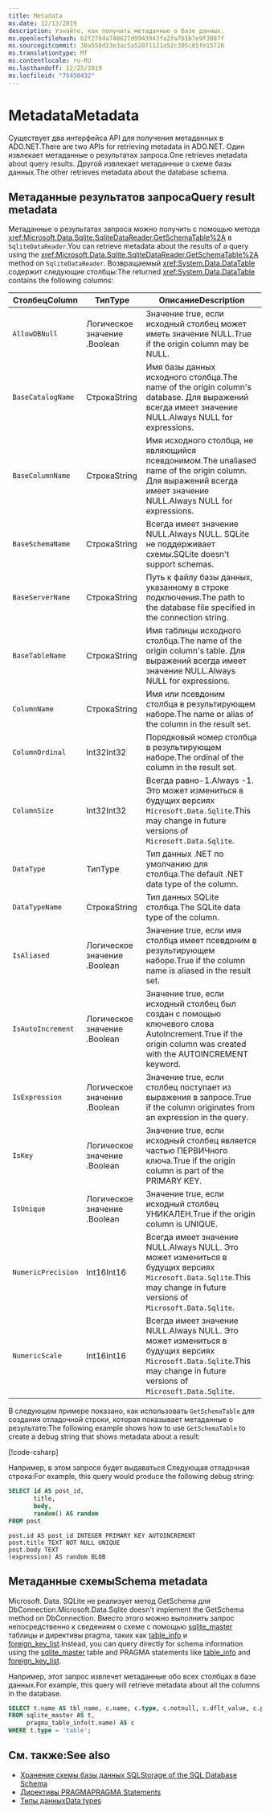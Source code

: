 ```yaml
---
title: Metadata
ms.date: 12/13/2019
description: Узнайте, как получить метаданные о базе данных.
ms.openlocfilehash: b2f2704a748627d9943943fa2fa7b1b7e9f3007f
ms.sourcegitcommit: 30a558d23e3ac5a52071121a52c305c85fe15726
ms.translationtype: MT
ms.contentlocale: ru-RU
ms.lasthandoff: 12/25/2019
ms.locfileid: "75450432"
---
```

# <a name="metadata"></a><span data-ttu-id="68d1f-103">Metadata</span><span class="sxs-lookup"><span data-stu-id="68d1f-103">Metadata</span></span>

<span data-ttu-id="68d1f-104">Существует два интерфейса API для получения метаданных в ADO.NET.</span><span class="sxs-lookup"><span data-stu-id="68d1f-104">There are two APIs for retrieving metadata in ADO.NET.</span></span> <span data-ttu-id="68d1f-105">Один извлекает метаданные о результатах запроса.</span><span class="sxs-lookup"><span data-stu-id="68d1f-105">One retrieves metadata about query results.</span></span> <span data-ttu-id="68d1f-106">Другой извлекает метаданные о схеме базы данных.</span><span class="sxs-lookup"><span data-stu-id="68d1f-106">The other retrieves metadata about the database schema.</span></span>

## <a name="query-result-metadata"></a><span data-ttu-id="68d1f-107">Метаданные результатов запроса</span><span class="sxs-lookup"><span data-stu-id="68d1f-107">Query result metadata</span></span>

<span data-ttu-id="68d1f-108">Метаданные о результатах запроса можно получить с помощью метода <xref:Microsoft.Data.Sqlite.SqliteDataReader.GetSchemaTable%2A> в `SqliteDataReader`.</span><span class="sxs-lookup"><span data-stu-id="68d1f-108">You can retrieve metadata about the results of a query using the <xref:Microsoft.Data.Sqlite.SqliteDataReader.GetSchemaTable%2A> method on `SqliteDataReader`.</span></span> <span data-ttu-id="68d1f-109">Возвращаемый <xref:System.Data.DataTable> содержит следующие столбцы:</span><span class="sxs-lookup"><span data-stu-id="68d1f-109">The returned <xref:System.Data.DataTable> contains the following columns:</span></span>

| <span data-ttu-id="68d1f-110">Столбец</span><span class="sxs-lookup"><span data-stu-id="68d1f-110">Column</span></span>             | <span data-ttu-id="68d1f-111">Тип</span><span class="sxs-lookup"><span data-stu-id="68d1f-111">Type</span></span>    | <span data-ttu-id="68d1f-112">Описание</span><span class="sxs-lookup"><span data-stu-id="68d1f-112">Description</span></span>                                                               |
| ------------------ | ------- | ------------------------------------------------------------------------- |
| `AllowDBNull`      | <span data-ttu-id="68d1f-113">Логическое значение .</span><span class="sxs-lookup"><span data-stu-id="68d1f-113">Boolean</span></span> | <span data-ttu-id="68d1f-114">Значение true, если исходный столбец может иметь значение NULL.</span><span class="sxs-lookup"><span data-stu-id="68d1f-114">True if the origin column may be NULL.</span></span>                                    |
| `BaseCatalogName`  | <span data-ttu-id="68d1f-115">Строка</span><span class="sxs-lookup"><span data-stu-id="68d1f-115">String</span></span>  | <span data-ttu-id="68d1f-116">Имя базы данных исходного столбца.</span><span class="sxs-lookup"><span data-stu-id="68d1f-116">The name of the origin column's database.</span></span> <span data-ttu-id="68d1f-117">Для выражений всегда имеет значение NULL.</span><span class="sxs-lookup"><span data-stu-id="68d1f-117">Always NULL for expressions.</span></span>    |
| `BaseColumnName`   | <span data-ttu-id="68d1f-118">Строка</span><span class="sxs-lookup"><span data-stu-id="68d1f-118">String</span></span>  | <span data-ttu-id="68d1f-119">Имя исходного столбца, не являющийся псевдонимом.</span><span class="sxs-lookup"><span data-stu-id="68d1f-119">The unaliased name of the origin column.</span></span> <span data-ttu-id="68d1f-120">Для выражений всегда имеет значение NULL.</span><span class="sxs-lookup"><span data-stu-id="68d1f-120">Always NULL for expressions.</span></span>    |
| `BaseSchemaName`   | <span data-ttu-id="68d1f-121">Строка</span><span class="sxs-lookup"><span data-stu-id="68d1f-121">String</span></span>  | <span data-ttu-id="68d1f-122">Всегда имеет значение NULL.</span><span class="sxs-lookup"><span data-stu-id="68d1f-122">Always NULL.</span></span> <span data-ttu-id="68d1f-123">SQLite не поддерживает схемы.</span><span class="sxs-lookup"><span data-stu-id="68d1f-123">SQLite doesn't support schemas.</span></span>                              |
| `BaseServerName`   | <span data-ttu-id="68d1f-124">Строка</span><span class="sxs-lookup"><span data-stu-id="68d1f-124">String</span></span>  | <span data-ttu-id="68d1f-125">Путь к файлу базы данных, указанному в строке подключения.</span><span class="sxs-lookup"><span data-stu-id="68d1f-125">The path to the database file specified in the connection string.</span></span>         |
| `BaseTableName`    | <span data-ttu-id="68d1f-126">Строка</span><span class="sxs-lookup"><span data-stu-id="68d1f-126">String</span></span>  | <span data-ttu-id="68d1f-127">Имя таблицы исходного столбца.</span><span class="sxs-lookup"><span data-stu-id="68d1f-127">The name of the origin column's table.</span></span> <span data-ttu-id="68d1f-128">Для выражений всегда имеет значение NULL.</span><span class="sxs-lookup"><span data-stu-id="68d1f-128">Always NULL for expressions.</span></span>       |
| `ColumnName`       | <span data-ttu-id="68d1f-129">Строка</span><span class="sxs-lookup"><span data-stu-id="68d1f-129">String</span></span>  | <span data-ttu-id="68d1f-130">Имя или псевдоним столбца в результирующем наборе.</span><span class="sxs-lookup"><span data-stu-id="68d1f-130">The name or alias of the column in the result set.</span></span>                        |
| `ColumnOrdinal`    | <span data-ttu-id="68d1f-131">Int32</span><span class="sxs-lookup"><span data-stu-id="68d1f-131">Int32</span></span>   | <span data-ttu-id="68d1f-132">Порядковый номер столбца в результирующем наборе.</span><span class="sxs-lookup"><span data-stu-id="68d1f-132">The ordinal of the column in the result set.</span></span>                              |
| `ColumnSize`       | <span data-ttu-id="68d1f-133">Int32</span><span class="sxs-lookup"><span data-stu-id="68d1f-133">Int32</span></span>   | <span data-ttu-id="68d1f-134">Всегда равно-1.</span><span class="sxs-lookup"><span data-stu-id="68d1f-134">Always -1.</span></span> <span data-ttu-id="68d1f-135">Это может измениться в будущих версиях `Microsoft.Data.Sqlite`.</span><span class="sxs-lookup"><span data-stu-id="68d1f-135">This may change in future versions of `Microsoft.Data.Sqlite`.</span></span>   |
| `DataType`         | <span data-ttu-id="68d1f-136">Тип</span><span class="sxs-lookup"><span data-stu-id="68d1f-136">Type</span></span>    | <span data-ttu-id="68d1f-137">Тип данных .NET по умолчанию для столбца.</span><span class="sxs-lookup"><span data-stu-id="68d1f-137">The default .NET data type of the column.</span></span>                                 |
| `DataTypeName`     | <span data-ttu-id="68d1f-138">Строка</span><span class="sxs-lookup"><span data-stu-id="68d1f-138">String</span></span>  | <span data-ttu-id="68d1f-139">Тип данных SQLite столбца.</span><span class="sxs-lookup"><span data-stu-id="68d1f-139">The SQLite data type of the column.</span></span>                                       |
| `IsAliased`        | <span data-ttu-id="68d1f-140">Логическое значение .</span><span class="sxs-lookup"><span data-stu-id="68d1f-140">Boolean</span></span> | <span data-ttu-id="68d1f-141">Значение true, если имя столбца имеет псевдоним в результирующем наборе.</span><span class="sxs-lookup"><span data-stu-id="68d1f-141">True if the column name is aliased in the result set.</span></span>                     |
| `IsAutoIncrement`  | <span data-ttu-id="68d1f-142">Логическое значение .</span><span class="sxs-lookup"><span data-stu-id="68d1f-142">Boolean</span></span> | <span data-ttu-id="68d1f-143">Значение true, если исходный столбец был создан с помощью ключевого слова AutoIncrement.</span><span class="sxs-lookup"><span data-stu-id="68d1f-143">True if the origin column was created with the AUTOINCREMENT keyword.</span></span>     |
| `IsExpression`     | <span data-ttu-id="68d1f-144">Логическое значение .</span><span class="sxs-lookup"><span data-stu-id="68d1f-144">Boolean</span></span> | <span data-ttu-id="68d1f-145">Значение true, если столбец поступает из выражения в запросе.</span><span class="sxs-lookup"><span data-stu-id="68d1f-145">True if the column originates from an expression in the query.</span></span>            |
| `IsKey`            | <span data-ttu-id="68d1f-146">Логическое значение .</span><span class="sxs-lookup"><span data-stu-id="68d1f-146">Boolean</span></span> | <span data-ttu-id="68d1f-147">Значение true, если исходный столбец является частью ПЕРВИЧного ключа.</span><span class="sxs-lookup"><span data-stu-id="68d1f-147">True if the origin column is part of the PRIMARY KEY.</span></span>                     |
| `IsUnique`         | <span data-ttu-id="68d1f-148">Логическое значение .</span><span class="sxs-lookup"><span data-stu-id="68d1f-148">Boolean</span></span> | <span data-ttu-id="68d1f-149">Значение true, если исходный столбец УНИКАЛЕН.</span><span class="sxs-lookup"><span data-stu-id="68d1f-149">True if the origin column is UNIQUE.</span></span>                                      |
| `NumericPrecision` | <span data-ttu-id="68d1f-150">Int16</span><span class="sxs-lookup"><span data-stu-id="68d1f-150">Int16</span></span>   | <span data-ttu-id="68d1f-151">Всегда имеет значение NULL.</span><span class="sxs-lookup"><span data-stu-id="68d1f-151">Always NULL.</span></span> <span data-ttu-id="68d1f-152">Это может измениться в будущих версиях `Microsoft.Data.Sqlite`.</span><span class="sxs-lookup"><span data-stu-id="68d1f-152">This may change in future versions of `Microsoft.Data.Sqlite`.</span></span> |
| `NumericScale`     | <span data-ttu-id="68d1f-153">Int16</span><span class="sxs-lookup"><span data-stu-id="68d1f-153">Int16</span></span>   | <span data-ttu-id="68d1f-154">Всегда имеет значение NULL.</span><span class="sxs-lookup"><span data-stu-id="68d1f-154">Always NULL.</span></span> <span data-ttu-id="68d1f-155">Это может измениться в будущих версиях `Microsoft.Data.Sqlite`.</span><span class="sxs-lookup"><span data-stu-id="68d1f-155">This may change in future versions of `Microsoft.Data.Sqlite`.</span></span> |

<span data-ttu-id="68d1f-156">В следующем примере показано, как использовать `GetSchemaTable` для создания отладочной строки, которая показывает метаданные о результате:</span><span class="sxs-lookup"><span data-stu-id="68d1f-156">The following example shows how to use `GetSchemaTable` to create a debug string that shows metadata about a result:</span></span>

[!code-csharp[](../../../../samples/snippets/standard/data/sqlite/ResultMetadataSample/Program.cs?name=snippet_ResultMetadata)]

<span data-ttu-id="68d1f-157">Например, в этом запросе будет выдаваться Следующая отладочная строка:</span><span class="sxs-lookup"><span data-stu-id="68d1f-157">For example, this query would produce the following debug string:</span></span>

```sql
SELECT id AS post_id,
       title,
       body,
       random() AS random
FROM post
```

```output
post.id AS post_id INTEGER PRIMARY KEY AUTOINCREMENT
post.title TEXT NOT NULL UNIQUE
post.body TEXT
(expression) AS random BLOB
```

## <a name="schema-metadata"></a><span data-ttu-id="68d1f-158">Метаданные схемы</span><span class="sxs-lookup"><span data-stu-id="68d1f-158">Schema metadata</span></span>

<span data-ttu-id="68d1f-159">Microsoft. Data. SQLite не реализует метод GetSchema для DbConnection.</span><span class="sxs-lookup"><span data-stu-id="68d1f-159">Microsoft.Data.Sqlite doesn't implement the GetSchema method on DbConnection.</span></span> <span data-ttu-id="68d1f-160">Вместо этого можно выполнить запрос непосредственно к сведениям о схеме с помощью [sqlite_master](https://www.sqlite.org/fileformat.html#storage_of_the_sql_database_schema) таблицы и директивы pragma, таких как [table_info](https://www.sqlite.org/pragma.html#pragma_table_info) и [foreign_key_list](https://www.sqlite.org/pragma.html#pragma_foreign_key_list).</span><span class="sxs-lookup"><span data-stu-id="68d1f-160">Instead, you can query directly for schema information using the [sqlite_master](https://www.sqlite.org/fileformat.html#storage_of_the_sql_database_schema) table and PRAGMA statements like [table_info](https://www.sqlite.org/pragma.html#pragma_table_info) and [foreign_key_list](https://www.sqlite.org/pragma.html#pragma_foreign_key_list).</span></span>

<span data-ttu-id="68d1f-161">Например, этот запрос извлечет метаданные обо всех столбцах в базе данных.</span><span class="sxs-lookup"><span data-stu-id="68d1f-161">For example, this query will retrieve metadata about all the columns in the database.</span></span>

```sql
SELECT t.name AS tbl_name, c.name, c.type, c.notnull, c.dflt_value, c.pk
FROM sqlite_master AS t,
     pragma_table_info(t.name) AS c
WHERE t.type = 'table';
```

## <a name="see-also"></a><span data-ttu-id="68d1f-162">См. также:</span><span class="sxs-lookup"><span data-stu-id="68d1f-162">See also</span></span>

* [<span data-ttu-id="68d1f-163">Хранение схемы базы данных SQL</span><span class="sxs-lookup"><span data-stu-id="68d1f-163">Storage of the SQL Database Schema</span></span>](https://www.sqlite.org/fileformat.html#storage_of_the_sql_database_schema)
* [<span data-ttu-id="68d1f-164">Директивы PRAGMA</span><span class="sxs-lookup"><span data-stu-id="68d1f-164">PRAGMA Statements</span></span>](https://www.sqlite.org/pragma.html)
* [<span data-ttu-id="68d1f-165">Типы данных</span><span class="sxs-lookup"><span data-stu-id="68d1f-165">Data types</span></span>](types.md)
